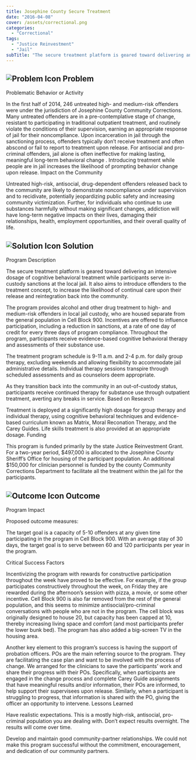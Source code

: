 ```yaml
---
title: Josephine County Secure Treatment
date: "2016-04-08"
cover: /assets/correctional.png
categories:
  - "Correctional"
tags:
  - "Justice Reinvestment"
  - "Jail"
subTitle: "The secure treatment platform is geared toward delivering an intensive dosage of cognitive behavioral treatment while participants serve in-custody sanctions at the local jail."
---
```

## ![Problem Icon](https://github.com/google/material-design-icons/raw/master/alert/1x_web/ic_error_outline_black_48dp.png "Problem") Problem

Problematic Behavior or Activity

In the first half of 2014, 246 untreated high- and medium-risk offenders were under the jurisdiction of Josephine County Community Corrections. Many untreated offenders are in a pre-contemplative stage of change, resistant to participating in traditional outpatient treatment, and routinely violate the conditions of their supervision, earning an appropriate response of jail for their noncompliance. Upon incarceration in jail through the sanctioning process, offenders typically don’t receive treatment and often abscond or fail to report to treatment upon release. For antisocial and pro-criminal offenders, jail alone is often ineffective for making lasting, meaningful long-term behavioral change . Introducing treatment while people are in jail increases the likelihood of prompting behavior change upon release.
Impact on the Community

Untreated high-risk, antisocial, drug-dependent offenders released back to the community are likely to demonstrate noncompliance under supervision and to recidivate, potentially jeopardizing public safety and increasing community victimization. Further, for individuals who continue to use substances harmfully without making significant changes, addiction will have long-term negative impacts on their lives, damaging their relationships, health, employment opportunities, and their overall quality of life.
## ![Solution Icon](https://github.com/google/material-design-icons/raw/master/action/1x_web/ic_lightbulb_outline_black_48dp.png "Solution") Solution
Program Description

The secure treatment platform is geared toward delivering an intensive dosage of cognitive behavioral treatment while participants serve in-custody sanctions at the local jail. It also aims to introduce offenders to the treatment concept, to increase the likelihood of continual care upon their release and reintegration back into the community.

The program provides alcohol and other drug treatment to high- and medium-risk offenders in local jail custody, who are housed separate from the general population in Cell Block 900. Incentives are offered to influence participation, including a reduction in sanctions, at a rate of one day of credit for every three days of program compliance. Throughout the program, participants receive evidence-based cognitive behavioral therapy and assessments of their substance use.

The treatment program schedule is 9-11 a.m. and 2-4 p.m. for daily group therapy, excluding weekends and allowing flexibility to accommodate jail administrative details. Individual therapy sessions transpire through scheduled assessments and as counselors deem appropriate.

As they transition back into the community in an out-of-custody status, participants receive continued therapy for substance use through outpatient treatment, averting any breaks in service.
Based on Research

Treatment is deployed at a significantly high dosage for group therapy and individual therapy, using cognitive behavioral techniques and evidence-based curriculum known as Matrix, Moral Reconation Therapy, and the Carey Guides. Life skills treatment is also provided at an appropriate dosage.
Funding

This program is funded primarily by the state Justice Reinvestment Grant. For a two-year period, $497,000 is allocated to the Josephine County Sheriff’s Office for housing of the participant population. An additional $150,000 for clinician personnel is funded by the county Community Corrections Department to facilitate all the treatment within the jail for the participants.
## ![Outcome Icon](https://github.com/google/material-design-icons/raw/master/action/1x_web/ic_view_list_black_48dp.png "Outcome") Outcome
Program Impact

Proposed outcome measures:

The target goal is a capacity of 5-10 offenders at any given time participating in the program in Cell Block 900. With an average stay of 30 days, the target goal is to serve between 60 and 120 participants per year in the program.

Critical Success Factors

Incentivizing the program with rewards for constructive participation throughout the week have proved to be effective. For example, if the group participates constructively throughout the week, on Friday they are rewarded during the afternoon’s session with pizza, a movie, or some other incentive. Cell Block 900 is also far removed from the rest of the general population, and this seems to minimize antisocial/pro-criminal conversations with people who are not in the program. The cell block was originally designed to house 20, but capacity has been capped at 10, thereby increasing living space and comfort (and most participants prefer the lower bunk bed). The program has also added a big-screen TV in the housing area.

Another key element to this program’s success is having the support of probation officers. POs are the main referring source to the program. They are facilitating the case plan and want to be involved with the process of change. We arranged for the clinicians to save the participants’ work and share their progress with their POs. Specifically, when participants are engaged in the change process and complete Carey Guide assignments that have meaningful results and/or information, their POs are informed, to help support their supervisees upon release. Similarly, when a participant is struggling to progress, that information is shared with the PO, giving the officer an opportunity to intervene.
Lessons Learned

Have realistic expectations. This is a mostly high-risk, antisocial, pro-criminal population you are dealing with. Don’t expect results overnight. The results will come over time.

Develop and maintain good community-partner relationships. We could not make this program successful without the commitment, encouragement, and dedication of our community partners.
